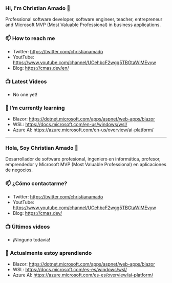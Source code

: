 ### Hi, I'm Christian Amado 👋

Professional software developer, software engineer, teacher, entrepreneur and Microsoft MVP (Most Valuable Professional) in business applications.

### 📫 How to reach me
- Twitter:  https://twitter.com/christianamado
- YoutTube:  https://www.youtube.com/channel/UCehbcF2wgg5TBGtaWlMEvyw
- Blog:  https://cmas.dev/en/

### 📺 Latest Videos
- No one yet!

### 🌱 I’m currently learning
- Blazor: https://dotnet.microsoft.com/apps/aspnet/web-apps/blazor
- WSL: https://docs.microsoft.com/en-us/windows/wsl/
- Azure AI: https://azure.microsoft.com/en-us/overview/ai-platform/

<!--
Here are some ideas to get you started:

- 🔭 I’m currently working on ...
- 🌱 I’m currently learning ...
- 👯 I’m looking to collaborate on ...
- 🤔 I’m looking for help with ...
- 💬 Ask me about ...
- 📫 How to reach me: ...
- 😄 Pronouns: ...
- ⚡ Fun fact: ...
-->
---
### Hola, Soy Christian Amado 👋

Desarrollador de software profesional, ingeniero en informática, profesor, emprendedor y Microsoft MVP (Most Valuable Professional) en aplicaciones de negocios.

### 📫 ¿Cómo contactarme?
- Twitter:  https://twitter.com/christianamado
- YoutTube:  https://www.youtube.com/channel/UCehbcF2wgg5TBGtaWlMEvyw
- Blog:  https://cmas.dev/

### 📺 Últimos videos
- ¡Ninguno todavía!

### 🌱 Actualmente estoy aprendiendo
- Blazor: https://dotnet.microsoft.com/apps/aspnet/web-apps/blazor
- WSL: https://docs.microsoft.com/es-es/windows/wsl/
- Azure AI: https://azure.microsoft.com/es-es/overview/ai-platform/
